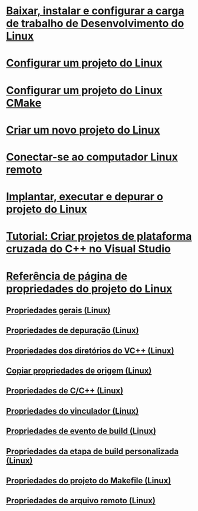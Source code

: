# [Baixar, instalar e configurar a carga de trabalho de Desenvolvimento do Linux](download-install-and-setup-the-linux-development-workload.md)
# [Configurar um projeto do Linux](configure-a-linux-project.md)
# [Configurar um projeto do Linux CMake](cmake-linux-project.md)
# [Criar um novo projeto do Linux](create-a-new-linux-project.md)
# [Conectar-se ao computador Linux remoto](connect-to-your-remote-linux-computer.md)
# [Implantar, executar e depurar o projeto do Linux](deploy-run-and-debug-your-linux-project.md)
# [Tutorial: Criar projetos de plataforma cruzada do C++ no Visual Studio](../build/get-started-linux-cmake.md)
# [Referência de página de propriedades do projeto do Linux](prop-pages-linux.md)
## [Propriedades gerais (Linux)](prop-pages/general-linux.md)
## [Propriedades de depuração (Linux)](prop-pages/debugging-linux.md)
## [Propriedades dos diretórios do VC++ (Linux)](prop-pages/directories-linux.md)
## [Copiar propriedades de origem (Linux)](prop-pages/copy-sources-project.md)
## [Propriedades de C/C++ (Linux)](prop-pages/c-cpp-linux.md)
## [Propriedades do vinculador (Linux)](prop-pages/linker-linux.md)
## [Propriedades de evento de build (Linux)](prop-pages/build-events-linux.md)
## [Propriedades da etapa de build personalizada (Linux)](prop-pages/custom-build-step-linux.md)
## [Propriedades do projeto do Makefile (Linux)](prop-pages/makefile-linux.md)
## [Propriedades de arquivo remoto (Linux)](prop-pages/remote-ar-linux.md)